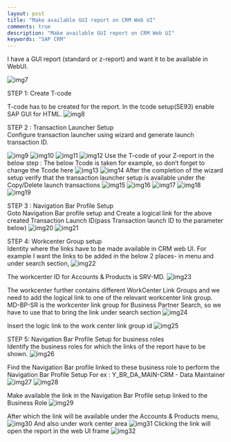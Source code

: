 ```yaml
---
layout: post
title: "Make available GUI report on CRM Web UI"
comments: true
description: "Make available GUI report on CRM Web UI"
keywords: "SAP CRM"
---
```


I have a GUI report (standard or z-report) and want it to be available in WebUI. <br/>

![img7](http://a6unraj.com/sap/assets/images/img7.jpg)

STEP 1: Create T-code <br/>

T-code has to be created for the report. In the tcode setup(SE93) enable SAP GUI for HTML.
![img8](http://a6unraj.com/sap/assets/images/img8.jpg)

STEP 2 : Transaction Launcher Setup <br/>
Configure transaction launcher using wizard and generate launch transaction ID.

![img9](http://a6unraj.com/sap/assets/images/img9.jpg)
![img10](http://a6unraj.com/sap/assets/images/img10.jpg)
![img11](http://a6unraj.com/sap/assets/images/img11.jpg)
![img12](http://a6unraj.com/sap/assets/images/img12.jpg)
Use the T-code of your Z-report in the below step : The below Tcode is taken for example, so don’t forget to change the Tcode here
![img13](http://a6unraj.com/sap/assets/images/img13.jpg)
![img14](http://a6unraj.com/sap/assets/images/img14.jpg)
After the completion of the wizard setup verify that the transaction launcher setup is available under the Copy/Delete launch transactions
![img15](http://a6unraj.com/sap/assets/images/img15.jpg)
![img16](http://a6unraj.com/sap/assets/images/img16.jpg)
![img17](http://a6unraj.com/sap/assets/images/img17.jpg)
![img18](http://a6unraj.com/sap/assets/images/img18.jpg)
![img19](http://a6unraj.com/sap/assets/images/img19.jpg)

STEP 3 : Navigation Bar Profile Setup <br/>
Goto Navigation Bar profile setup and Create a logical link for the above created Transaction Launch ID(pass Transaction launch ID to the parameter below)
![img20](http://a6unraj.com/sap/assets/images/img20.jpg)
![img21](http://a6unraj.com/sap/assets/images/img21.jpg)

STEP 4: Workcenter Group setup <br/>
Identity where the links have to be made available in CRM web UI.
For example I want the links to be added in the below 2 places- in menu and under search section,
![img22](http://a6unraj.com/sap/assets/images/img22.jpg)

The workcenter ID for Accounts & Products is SRV-MD.
![img23](http://a6unraj.com/sap/assets/images/img23.jpg)

The workcenter further contains different WorkCenter Link Groups and we need to add the logical link to one of the relevant workcenter link group.
MD-BP-SR is the workcenter link group for Business Partner Search, so we have to use that to bring the link under search section
![img24](http://a6unraj.com/sap/assets/images/img24.jpg)

Insert the logic link to the work center link group id
![img25](http://a6unraj.com/sap/assets/images/img25.jpg)

STEP 5: Navigation Bar Profile Setup for business roles <br/>
Identify the business roles for which the links of the report have to be shown.
![img26](http://a6unraj.com/sap/assets/images/img26.jpg)

Find the Navigation Bar profile linked to these business role to perform the Navigation Bar Profile Setup
For ex : Y_BR_DA_MAIN-CRM - Data Maintainer
![img27](http://a6unraj.com/sap/assets/images/img27.jpg)
![img28](http://a6unraj.com/sap/assets/images/img28.jpg)

Make available the link in the Navigation Bar Profile setup linked to the Business Role
![img29](http://a6unraj.com/sap/assets/images/img29.jpg)

After which the link will be available under the Accounts & Products menu, 
![img30](http://a6unraj.com/sap/assets/images/img30.jpg)
And also under work center area
![img31](http://a6unraj.com/sap/assets/images/img31.jpg)
Clicking the link will open the report in the web UI frame
![img32](http://a6unraj.com/sap/assets/images/img32.jpg)

<div class="divider"></div>
